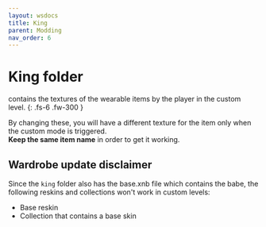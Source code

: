 ```yaml
---
layout: wsdocs
title: King
parent: Modding
nav_order: 6
---
```


# King folder

contains the textures of the wearable items by the player in the custom level.
{: .fs-6 .fw-300 }

By changing these, you will have a different texture for the item only when the custom mode is triggered.<br>
**Keep the same item name** in order to get it working.

## Wardrobe update disclaimer
Since the `king` folder also has the base.xnb file which contains the babe, the following reskins and collections won't work in custom levels:
- Base reskin
- Collection that contains a base skin